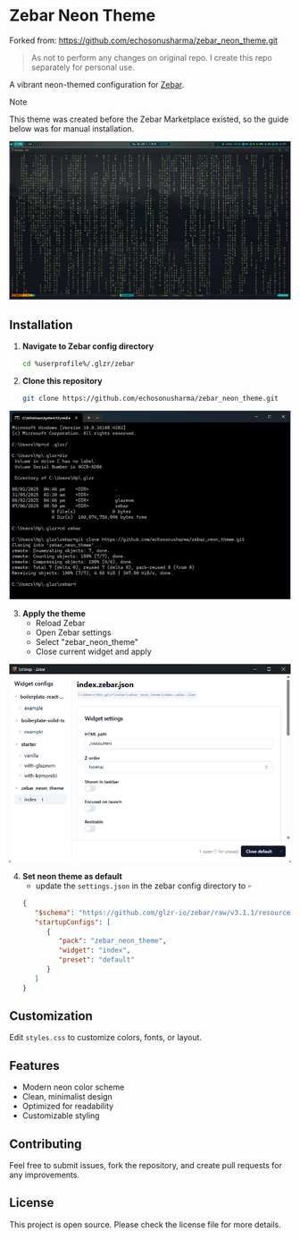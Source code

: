 # Zebar Neon Theme

Forked from: https://github.com/echosonusharma/zebar_neon_theme.git

> As not to perform any changes on original repo. I create this repo separately for personal use.


A vibrant neon-themed configuration for [Zebar](https://github.com/glzr-io/zebar).

> [!NOTE]  
> This theme was created before the Zebar Marketplace existed, so the guide below was for manual installation.

![preview](img/image1.png)

## Installation

1. **Navigate to Zebar config directory**
   ```bash
   cd %userprofile%/.glzr/zebar
   ```

2. **Clone this repository**
   ```bash
   git clone https://github.com/echosonusharma/zebar_neon_theme.git
   ```
  ![terminal](img/image.png)
   
3. **Apply the theme**
   - Reload Zebar
   - Open Zebar settings
   - Select "zebar_neon_theme"
   - Close current widget and apply

  ![zebar_setting](img/image2.png)

4. **Set neon theme as default**
   - update the `settings.json` in the zebar config directory to -
   ```json
   {
      "$schema": "https://github.com/glzr-io/zebar/raw/v3.1.1/resources/settings-schema.json",
      "startupConfigs": [
         {
            "pack": "zebar_neon_theme",
            "widget": "index",
            "preset": "default"
         }
      ]
   }
   ```

## Customization

Edit `styles.css` to customize colors, fonts, or layout.

## Features

- Modern neon color scheme
- Clean, minimalist design
- Optimized for readability
- Customizable styling

## Contributing

Feel free to submit issues, fork the repository, and create pull requests for any improvements.

## License

This project is open source. Please check the license file for more details.

